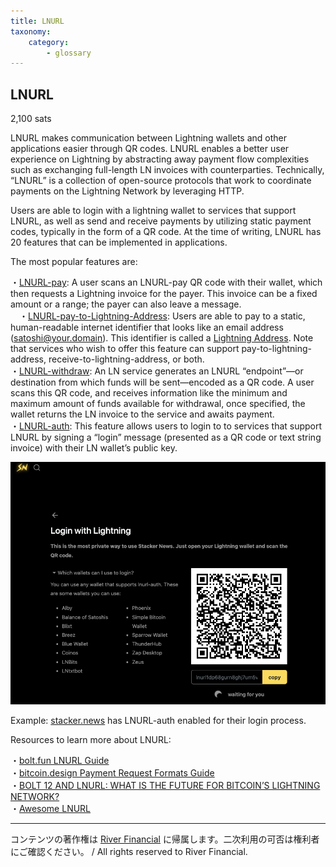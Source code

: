 ```yaml
---
title: LNURL
taxonomy:
    category:
        - glossary
---
```


## LNURL
2,100 sats

LNURL makes communication between Lightning wallets and other applications easier through QR codes. LNURL enables a better user experience on Lightning by abstracting away payment flow complexities such as exchanging full-length LN invoices with counterparties.
Technically, “LNURL” is a collection of open-source protocols that work to coordinate payments on the Lightning Network by leveraging HTTP.

Users are able to login with a lightning wallet to services that support LNURL, as well as send and receive payments by utilizing static payment codes, typically in the form of a QR code. At the time of writing, LNURL has 20 features that can be implemented in applications.

The most popular features are:

・[LNURL-pay](https://github.com/lnurl/luds/blob/luds/06.md): A user scans an LNURL-pay QR code with their wallet, which then requests a Lightning invoice for the payer. This invoice can be a fixed amount or a range; the payer can also leave a message.<br>
　・[LNURL-pay-to-Lightning-Address](https://github.com/lnurl/luds/blob/luds/16.md): Users are able to pay to a static, human-readable internet identifier that looks like an email address (satoshi@your.domain). This identifier is called a [Lightning Address](https://lightningaddress.com/). Note that services who wish to offer this feature can support pay-to-lightning-address, receive-to-lightning-address, or both.<br>
・[LNURL-withdraw](https://github.com/lnurl/luds/blob/luds/03.md): An LN service generates an LNURL “endpoint”—or destination from which funds will be sent—encoded as a QR code. A user scans this QR code, and receives information like the minimum and maximum amount of funds available for withdrawal, once specified, the wallet returns the LN invoice to the service and awaits payment.<br>
・[LNURL-auth](https://github.com/lnurl/luds/blob/luds/04.md): This feature allows users to login to to services that support LNURL by signing a “login” message (presented as a QR code or text string invoice) with their LN wallet’s public key.

![](/_images/glossary-number_1.png)

Example: [stacker.news](https://stacker.news/) has LNURL-auth enabled for their login process.

Resources to learn more about LNURL:

・[bolt.fun LNURL Guide](https://bolt.fun/guide/web-services/lnurl)<br>
・[bitcoin.design Payment Request Formats Guide](https://bitcoin.design/guide/how-it-works/payment-request-formats/#lnurl)<br>
・[BOLT 12 AND LNURL: WHAT IS THE FUTURE FOR BITCOIN’S LIGHTNING NETWORK?](https://bitcoinmagazine.com/technical/bolt12-lnurl-and-bitcoin-lightning)<br>
・[Awesome LNURL](https://github.com/lnurl/awesome-lnurl)


---
コンテンツの著作権は [River Financial](https://river.com/) に帰属します。二次利用の可否は権利者にご確認ください。 / All rights reserved to River Financial.
